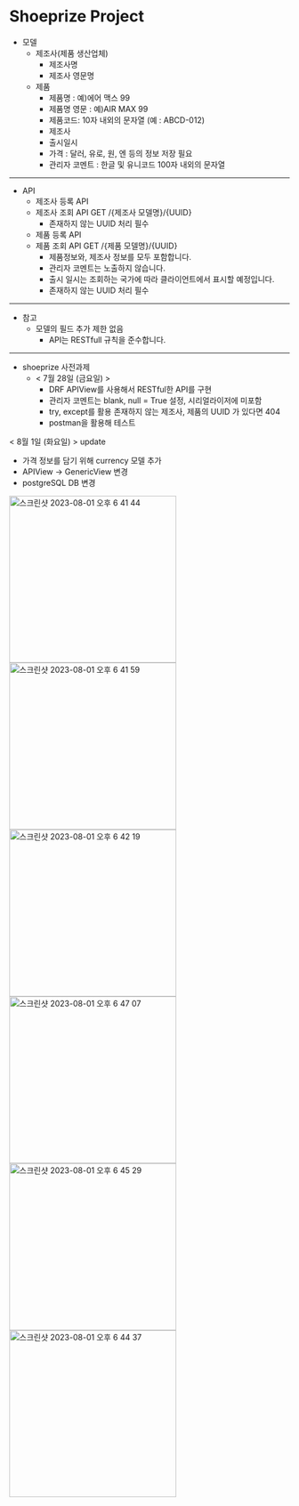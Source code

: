 Shoeprize Project
=================
* 모델
    * 제조사(제품 생산업체)
        * 제조사명
        * 제조사 영문명
    * 제품
        * 제품명 : 예)에어 맥스 99
        * 제품명 영문 : 예)AIR MAX 99
        * 제품코드: 10자 내외의 문자열 (예 : ABCD-012)
        * 제조사
        * 출시일시
        * 가격 : 달러, 유로, 원, 엔 등의 정보 저장 필요
        * 관리자 코멘트 : 한글 및 유니코드 100자 내외의 문자열
----------------------------------------------------
* API
    * 제조사 등록 API
    * 제조사 조회 API GET /{제조사 모델명}/{UUID}
        * 존재하지 않는 UUID 처리 필수
    * 제품 등록 API
    * 제품 조회 API GET /{제품 모델명}/{UUID}
        * 제품정보와, 제조사 정보를 모두 포함합니다.
        * 관리자 코멘트는 노출하지 않습니다.
        * 출시 일시는 조회하는 국가에 따라 클라이언트에서 표시할 예정입니다.
        * 존재하지 않는 UUID 처리 필수
------------------------------------------------------------
* 참고
    * 모델의 필드 추가 제한 없음
        * API는 RESTfull 규칙을 준수합니다.
------------------------------------------------------------

* shoeprize 사전과제<br>
   - < 7월 28일 (금요일) ><br>
      - DRF APIView를 사용해서 RESTful한 API를 구현<br>
      - 관리자 코멘트는 blank, null = True 설정, 시리얼라이저에 미포함<br>
      - try, except를 활용 존재하지 않는 제조사, 제품의 UUID 가 있다면 404<br>
      - postman을 활용해 테스트

< 8월 1일 (화요일) > update<br>
   - 가격 정보를 담기 위해 currency 모델 추가<br>
   - APIView -> GenericView 변경<br>
   - postgreSQL DB 변경<br>
<img width="300" hight="300" alt="스크린샷 2023-08-01 오후 6 41 44" src="https://github.com/banghyunjae/banghyunjae_shoeprize-project/assets/127192957/b10ea1ea-35d0-4c63-96c3-4c1c528a9e55">
<img width="300" hight="300" alt="스크린샷 2023-08-01 오후 6 41 59" src="https://github.com/banghyunjae/banghyunjae_shoeprize-project/assets/127192957/6cdbebc8-6d96-4d61-94c7-3f049be2edd6">
<img width="300" hight="300" alt="스크린샷 2023-08-01 오후 6 42 19" src="https://github.com/banghyunjae/banghyunjae_shoeprize-project/assets/127192957/efd0f71a-1295-40eb-bf2d-74fd126c0db4">

<img width="300" hight="300" alt="스크린샷 2023-08-01 오후 6 47 07" src="https://github.com/banghyunjae/banghyunjae_shoeprize-project/assets/127192957/36bc171f-97a9-44af-8001-2a7a819abc5a">
<img width="300" hight="300" alt="스크린샷 2023-08-01 오후 6 45 29" src="https://github.com/banghyunjae/banghyunjae_shoeprize-project/assets/127192957/aeea98e7-357f-4c2e-9cce-34cbcc99af5a">
<img width="300" hight="300" alt="스크린샷 2023-08-01 오후 6 44 37" src="https://github.com/banghyunjae/banghyunjae_shoeprize-project/assets/127192957/8307d0d6-aded-4c40-8b7f-5d7bf372f26e">


